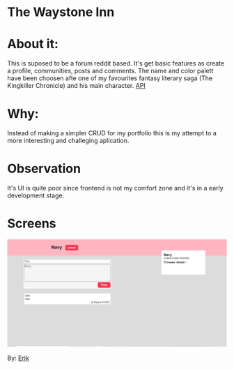 # The Waystone Inn

# About it:
This is suposed to be a forum reddit based. It's get basic features as create a profile, communities, posts and comments.
The name and color palett have been choosen afte one of my favourites fantasy literary saga (The Kingkiller Chronicle) and his main character.
[API](https://github.com/FueledByRage/The-Waystone-Inn-Backend)

# Why:
Instead of making a simpler CRUD for my portfolio this is my attempt to a more interesting and challeging aplication.

# Observation
It's UI is quite poor since frontend is not my comfort zone and it's in a early development stage.


# Screens
![Login Screen](https://github.com/FueledByRage/The-Waystone-Inn-Frontend/blob/master/screens/community.png)

By: [Erik](https://www.linkedin.com/in/erik-natan-moreira-santos-983865195/)



